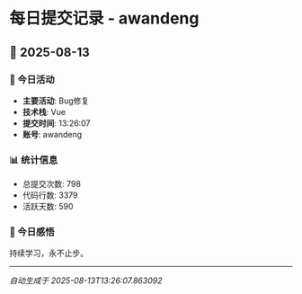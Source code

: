 # 每日提交记录 - awandeng

## 📅 2025-08-13

### 🎯 今日活动
- **主要活动**: Bug修复
- **技术栈**: Vue
- **提交时间**: 13:26:07
- **账号**: awandeng

### 📊 统计信息
- 总提交次数: 798
- 代码行数: 3379
- 活跃天数: 590

### 💭 今日感悟
持续学习，永不止步。

---
*自动生成于 2025-08-13T13:26:07.863092*
